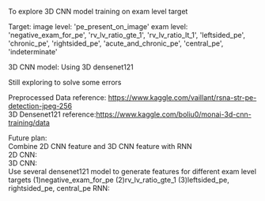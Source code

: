 To explore 3D CNN model training on exam level target

Target: 
image level: 'pe_present_on_image'
exam level: 'negative_exam_for_pe', 'rv_lv_ratio_gte_1', 'rv_lv_ratio_lt_1', 'leftsided_pe', 'chronic_pe', 'rightsided_pe', 'acute_and_chronic_pe', 'central_pe', 'indeterminate'

3D CNN model: Using 3D densenet121

Still exploring to solve some errors

Preprocessed Data reference: https://www.kaggle.com/vaillant/rsna-str-pe-detection-jpeg-256  
3D Densenet121 reference:https://www.kaggle.com/boliu0/monai-3d-cnn-training/data

Future plan:  
Combine 2D CNN feature and 3D CNN feature with RNN  
2D CNN:  
3D CNN:  
Use several densenet121 model to generate features for different exam level targets
(1)negative_exam_for_pe
(2)rv_lv_ratio_gte_1
(3)leftsided_pe, rightsided_pe, central_pe
RNN:  
